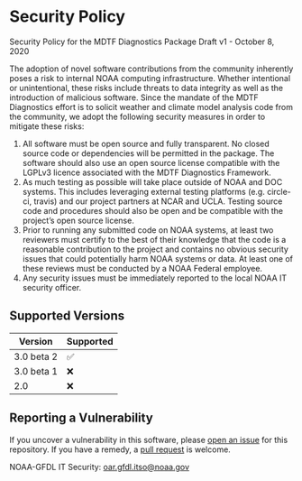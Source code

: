 # Security Policy

Security Policy for the MDTF Diagnostics Package
Draft v1 - October 8, 2020

The adoption of novel software contributions from the community inherently poses a risk to internal NOAA computing infrastructure. Whether intentional or unintentional, 
these risks include threats to data integrity as well as the introduction of malicious software. Since the mandate of the MDTF Diagnostics effort is to solicit weather 
and climate model analysis code from the community, we adopt the following security measures in order to mitigate these risks:

1. All software must be open source and fully transparent. No closed source code or dependencies will be permitted in the package.  The software should also use an open source license compatible with the LGPLv3 licence associated with the MDTF Diagnostics Framework.
2. As much testing as possible will take place outside of NOAA and DOC systems. This includes leveraging external testing platforms (e.g. circle-ci, travis) and our project partners at NCAR and UCLA.  Testing source code and procedures should also be open and be compatible with the project’s open source license.
3. Prior to running any submitted code on NOAA systems, at least two reviewers must certify to the best of their knowledge that the code is a reasonable contribution to the project and contains no obvious security issues that could potentially harm NOAA systems or data. At least one of these reviews must be conducted by a NOAA Federal employee.
4. Any security issues must be immediately reported to the local NOAA IT security officer.

## Supported Versions

| Version    | Supported          |
| ---------- | ------------------ |
| 3.0 beta 2 | :white_check_mark: |
| 3.0 beta 1 | :x:                |
| 2.0        | :x:                |

## Reporting a Vulnerability

If you uncover a vulnerability in this software, please [open an issue](https://github.com/NOAA-GFDL/MDTF-diagnostics/issues) for this repository. If you have a remedy, a [pull request](https://github.com/NOAA-GFDL/MDTF-diagnostics/pulls) is welcome.

NOAA-GFDL IT Security: [oar.gfdl.itso@noaa.gov](mailto:oar.gfdl.itso@noaa.gov)
